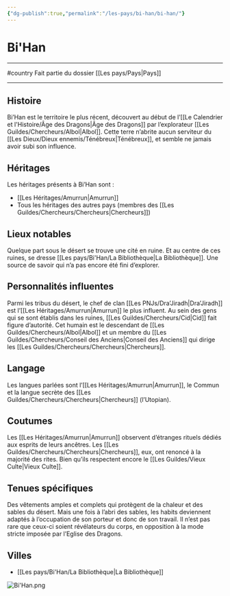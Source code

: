 ```yaml
---
{"dg-publish":true,"permalink":"/les-pays/bi-han/bi-han/"}
---
```


# Bi'Han
---
#country 
Fait partie du dossier [[Les pays/Pays\|Pays]]

-------
## Histoire
Bi’Han est le territoire le plus récent, découvert au début de l’[[Le Calendrier et l'Histoire/Âge des Dragons\|Âge des Dragons]] par l’explorateur [[Les Guildes/Chercheurs/Albol\|Albol]]. Cette terre n’abrite aucun serviteur du [[Les Dieux/Dieux ennemis/Ténébreux\|Ténébreux]], et semble ne jamais avoir subi son influence.
## Héritages
Les héritages présents à Bi’Han sont :
- [[Les Héritages/Amurrun\|Amurrun]]
- Tous les héritages des autres pays (membres des [[Les Guildes/Chercheurs/Chercheurs\|Chercheurs]])
## Lieux notables
Quelque part sous le désert se trouve une cité en ruine. Et au centre de ces ruines, se dresse [[Les pays/Bi'Han/La Bibliothèque\|La Bibliothèque]]. Une source de savoir qui n’a pas encore été fini d’explorer.
## Personnalités influentes
Parmi les tribus du désert, le chef de clan [[Les PNJs/Dra’Jiradh\|Dra’Jiradh]] est l’[[Les Héritages/Amurrun\|Amurrun]] le plus influent.
Au sein des gens qui se sont établis dans les ruines, [[Les Guildes/Chercheurs/Cid\|Cid]] fait figure d’autorité. Cet humain est le descendant de [[Les Guildes/Chercheurs/Albol\|Albol]] et un membre du [[Les Guildes/Chercheurs/Conseil des Anciens\|Conseil des Anciens]] qui dirige les [[Les Guildes/Chercheurs/Chercheurs\|Chercheurs]].
## Langage
Les langues parlées sont l’[[Les Héritages/Amurrun\|Amurrun]], le Commun et la langue secrète des [[Les Guildes/Chercheurs/Chercheurs\|Chercheurs]] (l’Utopian).
## Coutumes
Les [[Les Héritages/Amurrun\|Amurrun]] observent d’étranges rituels dédiés aux esprits de leurs ancêtres.
Les [[Les Guildes/Chercheurs/Chercheurs\|Chercheurs]], eux, ont renoncé à la majorité des rites. Bien qu’ils respectent encore le [[Les Guildes/Vieux Culte\|Vieux Culte]].
## Tenues spécifiques
Des vêtements amples et complets qui protègent de la chaleur et des sables du désert.
Mais une fois à l’abri des sables, les habits deviennent adaptés à l’occupation de son porteur et donc de son travail. Il n’est pas rare que ceux-ci soient révélateurs du corps, en opposition à la mode stricte imposée par l’Eglise des Dragons.
## Villes
- [[Les pays/Bi'Han/La Bibliothèque\|La Bibliothèque]]

![Bi'Han.png](/img/user/_Images/Bi'Han.png)